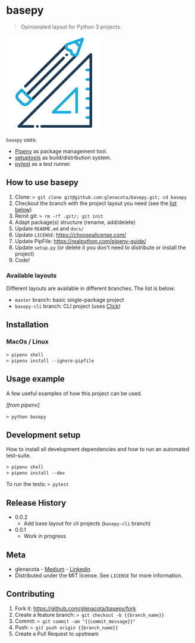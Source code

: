 # basepy
> Opinionated layout for Python 3 projects.

![industry_robot](docs/construction_plan.png)

`basepy` uses:
- [Pipenv](https://pipenv.pypa.io/en/latest/) as package management tool.
- [setuptools](https://setuptools.readthedocs.io/en/latest/) as build/distribution system.
- [pytest](https://docs.pytest.org/en/latest/) as a test runner.

## How to use basepy
1. Clone: `> git clone git@github.com:glenacota/basepy.git; cd basepy`
2. Checkout the branch with the project layout you need (see the [list below](###-available-layouts))
3. Reinit git: `> rm -rf .git/; git init`
4. Adapt package(s) structure (rename, add/delete)
5. Update `README.md` and `docs/`
6. Update `LICENSE`: https://choosealicense.com/
7. Update PipFile: https://realpython.com/pipenv-guide/
8. Update `setup.py` (or delete it you don't need to distribute or install the project)
9. Code!

### Available layouts
Different layouts are available in different branches. The list is below:
- `master` branch: basic single-package project
- `basepy-cli` branch: CLI project (uses [Click](https://click.palletsprojects.com/en/7.x/))

## Installation
### MacOs / Linux

```
> pipenv shell
> pipenv install --ignore-pipfile
```

## Usage example
A few useful examples of how this project can be used.

*[from pipenv]*

`> python basepy`

## Development setup
How to install all development dependencies and how to run an automated test-suite.

```
> pipenv shell
> pipenv install --dev
```

To run the tests:
`> pytest`

## Release History
- 0.0.2
  - Add base layout for cli projects (`basepy-cli` branch) 
- 0.0.1
  - Work in progress

## Meta
- glenacota - [Medium](https://medium.com/@guido.lenacota) - [Linkedin](https://www.linkedin.com/in/guidolenacota)
- Distributed under the MIT license. See `LICENSE` for more information.

## Contributing
1. Fork it: https://github.com/glenacota/basepy/fork
2. Create a feature branch: `> git checkout -b {{branch_name}}`
3. Commit: `> git commit -am "{{commit_message}}"`
4. Push: `> git push origin {{branch_name}}`
5. Create a Pull Request to upstream